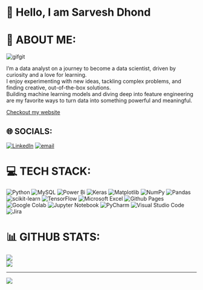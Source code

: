 # 👋 Hello, I am Sarvesh Dhond

# 💫 ABOUT ME:
![gifgit](https://github.com/user-attachments/assets/34ce68b8-2d81-49a5-9666-c8ea93a11614)


I’m a data analyst on a journey to become a data scientist, driven by curiosity and a love for learning.<br>I enjoy experimenting with new ideas, tackling complex problems, and finding creative, out-of-the-box solutions.<br>Building machine learning models and diving deep into feature engineering are my favorite ways to turn data into something powerful and meaningful.

[Checkout my website](https://sarveshdhond.carrd.co/)


## 🌐 SOCIALS:
[![LinkedIn](https://img.shields.io/badge/linkedin-%230077B5.svg?style=for-the-badge&logo=linkedin&logoColor=white)](https://linkedin.com/in/sd1997) [![email](https://img.shields.io/badge/Microsoft_Outlook-0078D4?style=for-the-badge&logo=microsoft-outlook&logoColor=white)](mailto:sarveshdhond@outlook.com) 


# 💻 TECH STACK:



![Python](https://img.shields.io/badge/python-3670A0?style=for-the-badge&logo=python&logoColor=ffdd54) ![MySQL](https://img.shields.io/badge/mysql-4479A1.svg?style=for-the-badge&logo=mysql&logoColor=white) ![Power Bi](https://img.shields.io/badge/power_bi-F2C811?style=for-the-badge&logo=powerbi&logoColor=black) ![Keras](https://img.shields.io/badge/Keras-%23D00000.svg?style=for-the-badge&logo=Keras&logoColor=white) ![Matplotlib](https://img.shields.io/badge/Matplotlib-%23ffffff.svg?style=for-the-badge&logo=Matplotlib&logoColor=black) ![NumPy](https://img.shields.io/badge/numpy-%23013243.svg?style=for-the-badge&logo=numpy&logoColor=white) ![Pandas](https://img.shields.io/badge/pandas-%23150458.svg?style=for-the-badge&logo=pandas&logoColor=white) ![scikit-learn](https://img.shields.io/badge/scikit--learn-%23F7931E.svg?style=for-the-badge&logo=scikit-learn&logoColor=white) ![TensorFlow](https://img.shields.io/badge/TensorFlow-%23FF6F00.svg?style=for-the-badge&logo=TensorFlow&logoColor=white) ![Microsoft Excel](https://img.shields.io/badge/Microsoft_Excel-217346?style=for-the-badge&logo=microsoft-excel&logoColor=white) ![Github Pages](https://img.shields.io/badge/github%20pages-121013?style=for-the-badge&logo=github&logoColor=white) ![Google Colab](https://img.shields.io/badge/Google%20Colab-%23F9A825.svg?style=for-the-badge&logo=googlecolab&logoColor=white) ![Jupyter Notebook](https://img.shields.io/badge/jupyter-%23FA0F00.svg?style=for-the-badge&logo=jupyter&logoColor=white) ![PyCharm](https://img.shields.io/badge/pycharm-143?style=for-the-badge&logo=pycharm&logoColor=black&color=black&labelColor=green) ![Visual Studio Code](https://img.shields.io/badge/Visual%20Studio%20Code-0078d7.svg?style=for-the-badge&logo=visual-studio-code&logoColor=white) ![Jira](https://img.shields.io/badge/jira-%230A0FFF.svg?style=for-the-badge&logo=jira&logoColor=white)


# 📊 GITHUB STATS:
![](https://nirzak-streak-stats.vercel.app/?user=SarveshDhond&theme=ambient_gradient&hide_border=false)<br/>
![](https://github-readme-stats.vercel.app/api/top-langs/?username=SarveshDhond&theme=ambient_gradient&hide_border=false&include_all_commits=false&count_private=true&layout=compact)

---
[![](https://visitcount.itsvg.in/api?id=SarveshDhond&icon=5&color=11)](https://visitcount.itsvg.in)

